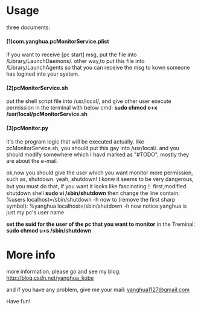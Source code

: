 <h1>Usage</h1>
three documents:
<h4>(1)com.yanghua.pcMonitorService.plist</h4>
if you want to receive [pc start] msg, put the file into /Library/LaunchDaemons/.
other way,to put this file into /Library/LaunchAgents so that you can receive the msg to kown someone has logined into your system.
<h4>(2)pcMonitorService.sh</h4>
put the shell script file into /usr/local/,
and give other user execute permission in the terminal with below cmd:
<b>sudo chmod o+x /usr/local/pcMonitorService.sh</b>
<h4>(3)pcMonitor.py</h4>
it's the program logic that will be executed actually.
like pcMonitorService.sh, you should put this gay into /usr/local/.
and you should modify somewhere which I havd marked as "#TODO", mostly they are about the e-mail.

ok,now you should give the user which you want monitor more permission, such as, shutdown. yeah, shutdown! I konw it seems to be very dangerous, but you must do that, if you want it looks like fascinating！
first,modified shutdown shell
<b>sudo vi /sbin/shutdown</b>
then change the line contain:
 %users localhost=/sbin/shutdown -h now
to (remove the first sharp symbol):
%yanghua localhost=/sbin/shutdown -h now
notice:yanghua is just my pc's user name

<b>set the suid for the user of the pc that you want to monitor</b>
in the Treminal:
<b>sudo chmod u+s /sbin/shutdown</b>

<h1>More info</h1>
more information, please go and see my blog:
<a href="http://blog.csdn.net/yanghua_kobe">http://blog.csdn.net/yanghua_kobe</a>

and if you have any problem, give me your mail:
<a href="mailto:yanghua1127@gmail.com">yanghua1127@gmail.com</a>

Have fun!